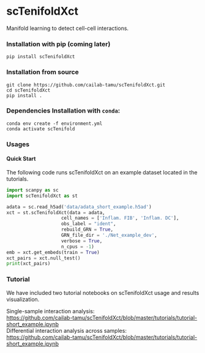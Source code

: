 # scTenifoldXct
Manifold learning to detect cell-cell interactions.

### Installation with pip (coming later)
```shell
pip install scTenifoldXct 
```

### Installation from source
```shell
git clone https://github.com/cailab-tamu/scTenifoldXct.git
cd scTenifoldXct
pip install .
```

### Dependencies Installation with `conda`:
```shell
conda env create -f environment.yml
conda activate scTenifold
```

### Usages

#### Quick Start
The following code runs scTenifoldXct on an example dataset located in the tutorials.
```python
import scanpy as sc
import scTenifoldXct as st

adata = sc.read_h5ad('data/adata_short_example.h5ad')
xct = st.scTenifoldXct(data = adata, 
                    cell_names = ['Inflam. FIB', 'Inflam. DC'],
                    obs_label = "ident",
                    rebuild_GRN = True, 
                    GRN_file_dir = './Net_example_dev',  
                    verbose = True,
                    n_cpus = -1)
emb = xct.get_embeds(train = True)
xct_pairs = xct.null_test()
print(xct_pairs)
```

### Tutorial
We have included two tutorial notebooks on scTenifoldXct usage and results visualization.

Single-sample interaction analysis:<br> https://github.com/cailab-tamu/scTenifoldXct/blob/master/tutorials/tutorial-short_example.ipynb <br>
Differential interaction analysis across samples:<br> https://github.com/cailab-tamu/scTenifoldXct/blob/master/tutorials/tutorial-short_example.ipynb
